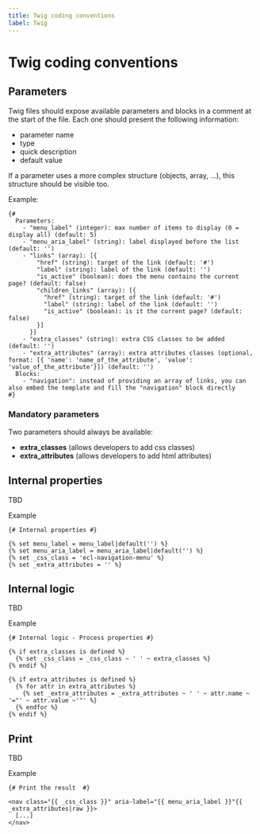 ```yaml
---
title: Twig coding conventions
label: Twig
---
```


# Twig coding conventions

## Parameters

Twig files should expose available parameters and blocks in a comment at the start of the file.
Each one should present the following information:
* parameter name
* type
* quick description
* default value

If a parameter uses a more complex structure (objects, array, ...), this structure should be visible too.

Example:
```
{#
  Parameters:
    - "menu_label" (integer): max number of items to display (0 = display all) (default: 5)
    - "menu_aria_label" (string): label displayed before the list (default: '')
    - "links" (array): [{
        "href" (string): target of the link (default: '#')
        "label" (string): label of the link (default: '')
        "is_active" (boolean): does the menu contains the current page? (default: false)
        "children_links" (array): [{
          "href" (string): target of the link (default: '#')
          "label" (string): label of the link (default: '')
          "is_active" (boolean): is it the current page? (default: false)
        }]
      }]
    - "extra_classes" (string): extra CSS classes to be added (default: '')
    - "extra_attributes" (array): extra attributes classes (optional, format: [{ 'name': 'name_of_the_attribute', 'value': 'value_of_the_attribute'}]) (default: '')
  Blocks:
    - "navigation": instead of providing an array of links, you can also embed the template and fill the "navigation" block directly
#}
```

### Mandatory parameters

Two parameters should always be available:
* **extra_classes** (allows developers to add css classes)
* **extra_attributes** (allows developers to add html attributes)

## Internal properties

TBD

Example
```
{# Internal properties #}

{% set menu_label = menu_label|default('') %}
{% set menu_aria_label = menu_aria_label|default('') %}
{% set _css_class = 'ecl-navigation-menu' %}
{% set _extra_attributes = '' %}
```

## Internal logic

TBD

Example
```
{# Internal logic - Process properties #}

{% if extra_classes is defined %}
  {% set _css_class = _css_class ~ ' ' ~ extra_classes %}
{% endif %}

{% if extra_attributes is defined %}
  {% for attr in extra_attributes %}
    {% set _extra_attributes = _extra_attributes ~ ' ' ~ attr.name ~ '="' ~ attr.value ~'"' %}
  {% endfor %}
{% endif %}
```

## Print

TBD

Example
```
{# Print the result  #}

<nav class="{{ _css_class }}" aria-label="{{ menu_aria_label }}"{{ _extra_attributes|raw }}>
  [...]
</nav>
```
